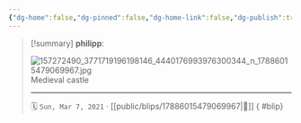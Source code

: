 ```yaml
---
{"dg-home":false,"dg-pinned":false,"dg-home-link":false,"dg-publish":true,"tags":["dgblip"],"disabled rules":["yaml-title","yaml-title-alias","file-name-heading"],"title":"philipp on instagram @ 2021-03-07","created-date":"2021-03-07T15:00:00","updated-date":"2025-05-02T17:42:57","dg-path":"blips/17886015479069967.md","permalink":"/blips/17886015479069967/","dgPassFrontmatter":true}
---
```


> [!summary] **philipp**:
>
> ![157272490_3771719196198146_4440176993976300344_n_17886015479069967.jpg](/img/user/attachments/157272490_3771719196198146_4440176993976300344_n_17886015479069967.jpg)
> Medieval castle
> - - -
>
> 🗓️ `Sun, Mar 7, 2021` · [[public/blips/17886015479069967\|🔗]]
{ #blip}

